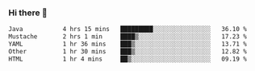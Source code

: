 ### Hi there 👋

<!--START_SECTION:waka-->

```txt
Java           4 hrs 15 mins   █████████░░░░░░░░░░░░░░░░   36.10 %
Mustache       2 hrs 1 min     ████▒░░░░░░░░░░░░░░░░░░░░   17.23 %
YAML           1 hr 36 mins    ███▒░░░░░░░░░░░░░░░░░░░░░   13.71 %
Other          1 hr 30 mins    ███▒░░░░░░░░░░░░░░░░░░░░░   12.82 %
HTML           1 hr 4 mins     ██▒░░░░░░░░░░░░░░░░░░░░░░   09.19 %
```

<!--END_SECTION:waka-->

<!--
**jerry-shao/jerry-shao** is a ✨ _special_ ✨ repository because its `README.md` (this file) appears on your GitHub profile.

Here are some ideas to get you started:

- 🔭 I’m currently working on ...
- 🌱 I’m currently learning ...
- 👯 I’m looking to collaborate on ...
- 🤔 I’m looking for help with ...
- 💬 Ask me about ...
- 📫 How to reach me: ...
- 😄 Pronouns: ...
- ⚡ Fun fact: ...
-->
